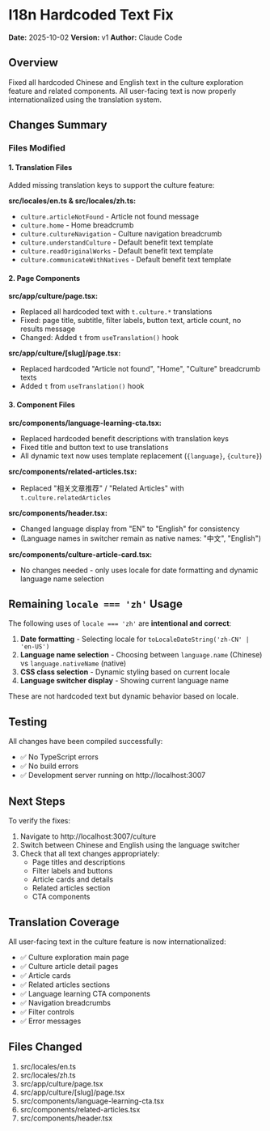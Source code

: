 # I18n Hardcoded Text Fix

**Date:** 2025-10-02
**Version:** v1
**Author:** Claude Code

## Overview
Fixed all hardcoded Chinese and English text in the culture exploration feature and related components. All user-facing text is now properly internationalized using the translation system.

## Changes Summary

### Files Modified

#### 1. Translation Files
Added missing translation keys to support the culture feature:

**src/locales/en.ts & src/locales/zh.ts:**
- `culture.articleNotFound` - Article not found message
- `culture.home` - Home breadcrumb
- `culture.cultureNavigation` - Culture navigation breadcrumb
- `culture.understandCulture` - Default benefit text template
- `culture.readOriginalWorks` - Default benefit text template
- `culture.communicateWithNatives` - Default benefit text template

#### 2. Page Components

**src/app/culture/page.tsx:**
- Replaced all hardcoded text with `t.culture.*` translations
- Fixed: page title, subtitle, filter labels, button text, article count, no results message
- Changed: Added `t` from `useTranslation()` hook

**src/app/culture/[slug]/page.tsx:**
- Replaced hardcoded "Article not found", "Home", "Culture" breadcrumb texts
- Added `t` from `useTranslation()` hook

#### 3. Component Files

**src/components/language-learning-cta.tsx:**
- Replaced hardcoded benefit descriptions with translation keys
- Fixed title and button text to use translations
- All dynamic text now uses template replacement (`{language}`, `{culture}`)

**src/components/related-articles.tsx:**
- Replaced "相关文章推荐" / "Related Articles" with `t.culture.relatedArticles`

**src/components/header.tsx:**
- Changed language display from "EN" to "English" for consistency
- (Language names in switcher remain as native names: "中文", "English")

**src/components/culture-article-card.tsx:**
- No changes needed - only uses locale for date formatting and dynamic language name selection

## Remaining `locale === 'zh'` Usage

The following uses of `locale === 'zh'` are **intentional and correct**:

1. **Date formatting** - Selecting locale for `toLocaleDateString('zh-CN' | 'en-US')`
2. **Language name selection** - Choosing between `language.name` (Chinese) vs `language.nativeName` (native)
3. **CSS class selection** - Dynamic styling based on current locale
4. **Language switcher display** - Showing current language name

These are not hardcoded text but dynamic behavior based on locale.

## Testing

All changes have been compiled successfully:
- ✅ No TypeScript errors
- ✅ No build errors
- ✅ Development server running on http://localhost:3007

## Next Steps

To verify the fixes:
1. Navigate to http://localhost:3007/culture
2. Switch between Chinese and English using the language switcher
3. Check that all text changes appropriately:
   - Page titles and descriptions
   - Filter labels and buttons
   - Article cards and details
   - Related articles section
   - CTA components

## Translation Coverage

All user-facing text in the culture feature is now internationalized:
- ✅ Culture exploration main page
- ✅ Culture article detail pages
- ✅ Article cards
- ✅ Related articles sections
- ✅ Language learning CTA components
- ✅ Navigation breadcrumbs
- ✅ Filter controls
- ✅ Error messages

## Files Changed
1. src/locales/en.ts
2. src/locales/zh.ts
3. src/app/culture/page.tsx
4. src/app/culture/[slug]/page.tsx
5. src/components/language-learning-cta.tsx
6. src/components/related-articles.tsx
7. src/components/header.tsx
